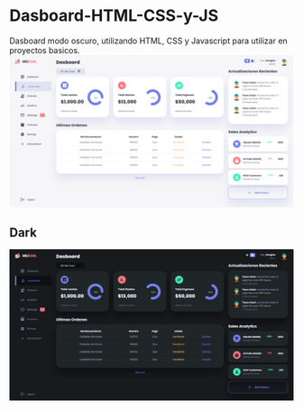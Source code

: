 # Dasboard-HTML-CSS-y-JS
Dasboard modo oscuro, utilizando HTML, CSS y Javascript para utilizar en proyectos basicos.
<img src="https://raw.githubusercontent.com/Hernandez-Douglas/Dasboard-HTML-CSS-y-JS/main/images/dasboard.PNG" alt="Dasboard"/>

## Dark
<img src="https://raw.githubusercontent.com/Hernandez-Douglas/Dasboard-HTML-CSS-y-JS/main/images/darkmode.PNG" alt="Dasboard Dark mode">
